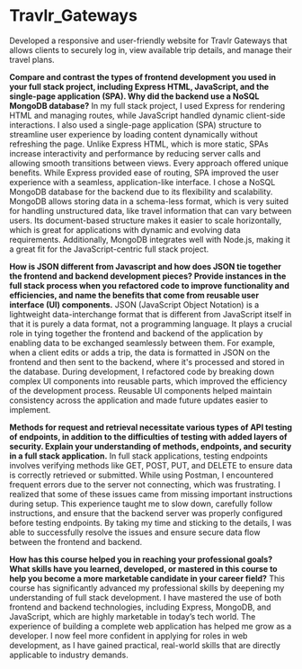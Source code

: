# Travlr_Gateways
Developed a responsive and user-friendly website for Travlr Gateways that allows clients to securely log in, view available trip details, and manage their travel plans.

**Compare and contrast the types of frontend development you used in your full stack project, including Express HTML, JavaScript, and the single-page application (SPA). Why did the backend use a NoSQL MongoDB database?**
In my full stack project, I used Express for rendering HTML and managing routes, while JavaScript handled dynamic client-side interactions. I also used a single-page application (SPA) structure to streamline user experience by loading content dynamically without refreshing the page. Unlike Express HTML, which is more static, SPAs increase interactivity and performance by reducing server calls and allowing smooth transitions between views. Every approach offered unique benefits. While Express provided ease of routing, SPA improved the user experience with a seamless, application-like interface. I chose a NoSQL MongoDB database for the backend due to its flexibility and scalability. MongoDB allows storing data in a schema-less format, which is very suited for handling unstructured data, like travel information that can vary between users. Its document-based structure makes it easier to scale horizontally, which is great for applications with dynamic and evolving data requirements. Additionally, MongoDB integrates well with Node.js, making it a great fit for the JavaScript-centric full stack project.

**How is JSON different from Javascript and how does JSON tie together the frontend and backend development pieces? Provide instances in the full stack process when you refactored code to improve functionality and efficiencies, and name the benefits that come from reusable user interface (UI) components.**
JSON (JavaScript Object Notation) is a lightweight data-interchange format that is different from JavaScript itself in that it is purely a data format, not a programming language. It plays a crucial role in tying together the frontend and backend of the application by enabling data to be exchanged seamlessly between them. For example, when a client edits or adds a trip, the data is formatted in JSON on the frontend and then sent to the backend, where it's processed and stored in the database. During development, I refactored code by breaking down complex UI components into reusable parts, which improved the efficiency of the development process. Reusable UI components helped maintain consistency across the application and made future updates easier to implement.

**Methods for request and retrieval necessitate various types of API testing of endpoints, in addition to the difficulties of testing with added layers of security. Explain your understanding of methods, endpoints, and security in a full stack application.**
In full stack applications, testing endpoints involves verifying methods like GET, POST, PUT, and DELETE to ensure data is correctly retrieved or submitted. While using Postman, I encountered frequent errors due to the server not connecting, which was frustrating. I realized that some of these issues came from missing important instructions during setup. This experience taught me to slow down, carefully follow instructions, and ensure that the backend server was properly configured before testing endpoints. By taking my time and sticking to the details, I was able to successfully resolve the issues and ensure secure data flow between the frontend and backend.

**How has this course helped you in reaching your professional goals? What skills have you learned, developed, or mastered in this course to help you become a more marketable candidate in your career field?**
This course has significantly advanced my professional skills by deepening my understanding of full stack development. I have mastered the use of both frontend and backend technologies, including Express, MongoDB, and JavaScript, which are highly marketable in today’s tech world. The experience of building a complete web application has helped me grow as a developer. I now feel more confident in applying for roles in web development, as I have gained practical, real-world skills that are directly applicable to industry demands.




